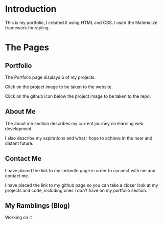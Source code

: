 # Introduction

This is my portfolio, I created it using HTML and CSS. I used the Materialize framework for styling.

# The Pages

## Portfolio

The Portfolio page displays 6 of my projects.

Click on the project image to be taken to the website.

Click on the github icon below the project image to be taken to the repo.

## About Me

The about me section describes my current journey on learning web development.

I also describe my aspirations and what I hope to achieve in the near and distant future.

## Contact Me

I have placed the link to my LinkedIn page in order to connect with me and contact me.

I have placed the link to my github page so you can take a closer look at my projects and code, including ones I don't have on my portfolio section.

## My Ramblings (Blog)

Working on it
